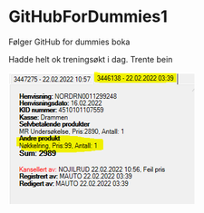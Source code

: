 # GitHubForDummies1
Følger GitHub for dummies boka

Hadde helt ok treningsøkt i dag. Trente bein


![headshot](Unilabs_Price.png)
